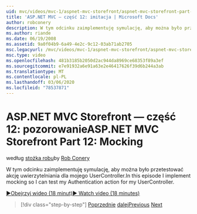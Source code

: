 ```yaml
---
uid: mvc/videos/mvc-1/aspnet-mvc-storefront/aspnet-mvc-storefront-part-12-mocking
title: 'ASP.NET MVC — część 12: imitacja | Microsoft Docs'
author: robconery
description: W tym odcinku zaimplementuję symulację, aby można było przetestować akcję uwierzytelniania dla mojego UserController.
ms.author: riande
ms.date: 06/19/2008
ms.assetid: 9a0f04b9-6a49-4e2c-9c12-03ab71ab2705
msc.legacyurl: /mvc/videos/mvc-1/aspnet-mvc-storefront/aspnet-mvc-storefront-part-12-mocking
msc.type: video
ms.openlocfilehash: 481b3185b2050d2ac944da8969ce68353f89a3ef
ms.sourcegitcommit: e7e91932a6e91a63e2e46417626f39d6b244a3ab
ms.translationtype: MT
ms.contentlocale: pl-PL
ms.lasthandoff: 03/06/2020
ms.locfileid: "78537871"
---
```

# <a name="aspnet-mvc-storefront-part-12-mocking"></a><span data-ttu-id="bce0c-103">ASP.NET MVC Storefront — część 12: pozorowanie</span><span class="sxs-lookup"><span data-stu-id="bce0c-103">ASP.NET MVC Storefront Part 12: Mocking</span></span>

<span data-ttu-id="bce0c-104">według [stożka robu](https://github.com/robconery)</span><span class="sxs-lookup"><span data-stu-id="bce0c-104">by [Rob Conery](https://github.com/robconery)</span></span>

<span data-ttu-id="bce0c-105">W tym odcinku zaimplementuję symulację, aby można było przetestować akcję uwierzytelniania dla mojego UserController.</span><span class="sxs-lookup"><span data-stu-id="bce0c-105">In this episode I implement mocking so I can test my Authentication action for my UserController.</span></span>

[<span data-ttu-id="bce0c-106">&#9654;Obejrzyj wideo (18 minut)</span><span class="sxs-lookup"><span data-stu-id="bce0c-106">&#9654; Watch video (18 minutes)</span></span>](https://channel9.msdn.com/Blogs/ASP-NET-Site-Videos/aspnet-mvc-storefront-part-12-mocking)

> [!div class="step-by-step"]
> <span data-ttu-id="bce0c-107">[Poprzednie](aspnet-mvc-storefront-part-11-hooking-up-the-shopping-cart-and-using-components.md)
> [dalej](aspnet-mvc-storefront-part-13-dependency-injection.md)</span><span class="sxs-lookup"><span data-stu-id="bce0c-107">[Previous](aspnet-mvc-storefront-part-11-hooking-up-the-shopping-cart-and-using-components.md)
[Next](aspnet-mvc-storefront-part-13-dependency-injection.md)</span></span>

